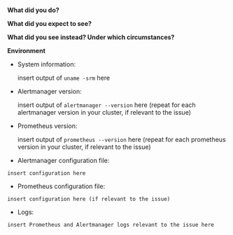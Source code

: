 <!--

    Please do *NOT* ask usage questions in Github issues.

    If your issue is not a feature request or bug report use:
    https://groups.google.com/forum/#!forum/prometheus-users. If
    you are unsure whether you hit a bug, search and ask in the
    mailing list first.

    You can find more information at: https://github.com/nholuongut/alertmanager/issues

-->

**What did you do?**

**What did you expect to see?**

**What did you see instead? Under which circumstances?**

**Environment**

* System information:

	insert output of `uname -srm` here

* Alertmanager version:

	insert output of `alertmanager --version` here (repeat for each alertmanager
	version in your cluster, if relevant to the issue)

* Prometheus version:

	insert output of `prometheus --version` here (repeat for each prometheus
	version in your cluster, if relevant to the issue)

* Alertmanager configuration file:
```
insert configuration here
```

* Prometheus configuration file:
```
insert configuration here (if relevant to the issue)
```

* Logs:
```
insert Prometheus and Alertmanager logs relevant to the issue here
```
